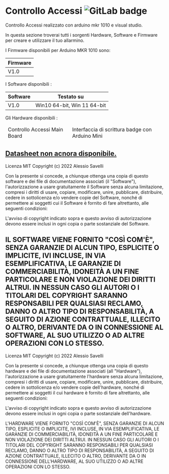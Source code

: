 # Controllo Accessi  <img alt="GitLab badge" src="https://img.shields.io/badge/license-MIT%20License-green">
 Controllo Accessi realizzato con arduino mkr 1010 e visual studio.

In questa sezione troverai tutti i sorgenti Hardware, Software e Firmware per creare e utilizzare il tuo allarmino.

I Firmware disponibili per Arduino MKR 1010 sono:
<table class="tg">
<thead>
  <tr>
    <th class="tg-0pky">Firmware</th>
  </tr>
</thead>
<tbody>
  <tr>
    <td class="tg-0pky">V1.0</td>
  </tr>
</tbody>
</table>
  
I Software disponibili :
  <table class="tg">
<thead>
  <tr>
    <th class="tg-0lax">Software</th>
    <th class="tg-0pky">Testato su</th>
  </tr>
</thead>
<tbody>
  <tr>
    <td class="tg-0lax">V1.0</td>
    <td class="tg-0pky">Win10 64-bit, Win 11 64-bit</td>
  </tr>
</tbody>
</table>
  
Gli Hardware disponibili :
<table class="tg">
<thead>
  <tr>
    <td class="tg-0lax">Controllo Accessi Main Board</td>
    <td class="tg-0pky">Interfaccia di scrittura badge con Arduino Mini</td>
  </tr>
</thead>
</table>

<a href="https://github.com/AlessioSavelli">Datasheet non acnora disponibile.</a>
----------------------------------------------------------
Licenza MIT
Copyright (c) 2022 Alessio Savelli

Con la presente si concede, a chiunque ottenga una copia di questo software e dei file di documentazione associati (il "Software"), l'autorizzazione a usare gratuitamente il Software senza alcuna limitazione, compresi i diritti di usare, copiare, modificare, unire, pubblicare, distribuire, cedere in sottolicenza e/o vendere copie del Software, nonché di permettere ai soggetti cui il Software è fornito di fare altrettanto, alle seguenti condizioni:

L'avviso di copyright indicato sopra e questo avviso di autorizzazione devono essere inclusi in ogni copia o parte sostanziale del Software.

IL SOFTWARE VIENE FORNITO "COSÌ COM'È", SENZA GARANZIE DI ALCUN TIPO, ESPLICITE O IMPLICITE, IVI INCLUSE, IN VIA ESEMPLIFICATIVA, LE GARANZIE DI COMMERCIABILITÀ, IDONEITÀ A UN FINE PARTICOLARE E NON VIOLAZIONE DEI DIRITTI ALTRUI. IN NESSUN CASO GLI AUTORI O I TITOLARI DEL COPYRIGHT SARANNO RESPONSABILI PER QUALSIASI RECLAMO, DANNO O ALTRO TIPO DI RESPONSABILITÀ, A SEGUITO DI AZIONE CONTRATTUALE, ILLECITO O ALTRO, DERIVANTE DA O IN CONNESSIONE AL SOFTWARE, AL SUO UTILIZZO O AD ALTRE OPERAZIONI CON LO STESSO.
--------------------------------------------------------------
Licenza MIT
Copyright (c) 2022 Alessio Savelli

Con la presente si concede, a chiunque ottenga una copia di questo hardware e dei file di documentazione associati (all "Hardware"), l'autorizzazione a usare gratuitamente l'hardware senza alcuna limitazione, compresi i diritti di usare, copiare, modificare, unire, pubblicare, distribuire, cedere in sottolicenza e/o vendere copie dell'hardware, nonché di permettere ai soggetti il cui hardware è fornito di fare altrettanto, alle seguenti condizioni:

L'avviso di copyright indicato sopra e questo avviso di autorizzazione devono essere inclusi in ogni copia o parte sostanziale dell'hardware.

L'HARDWARE VIENE FORNITO "COSÌ COM'È", SENZA GARANZIE DI ALCUN TIPO, ESPLICITE O IMPLICITE, IVI INCLUSE, IN VIA ESEMPLIFICATIVA, LE GARANZIE DI COMMERCIABILITÀ, IDONEITÀ A UN FINE PARTICOLARE E NON VIOLAZIONE DEI DIRITTI ALTRUI. IN NESSUN CASO GLI AUTORI O I TITOLARI DEL COPYRIGHT SARANNO RESPONSABILI PER QUALSIASI RECLAMO, DANNO O ALTRO TIPO DI RESPONSABILITÀ, A SEGUITO DI AZIONE CONTRATTUALE, ILLECITO O ALTRO, DERIVANTE DA O IN CONNESSIONE DELL'HARDWARE, AL SUO UTILIZZO O AD ALTRE OPERAZIONI CON LO STESSO.
